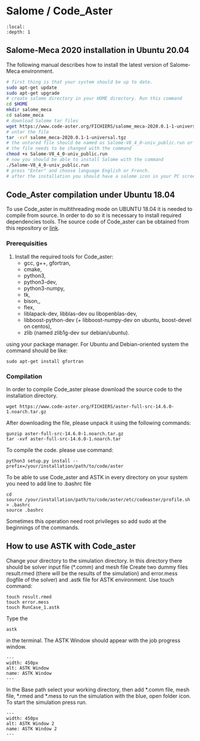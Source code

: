 # Salome / Code_Aster

```{contents} Table of Contents
:local:
:depth: 1
```
## Salome-Meca 2020 installation in Ubuntu 20.04

The following manual describes how to install the latest version of Salome-Meca environment.
```bash
# first thing is that your system should be up to date.
sudo apt-get update
sudo apt-get upgrade
# create salome directory in your HOME directory. Run this command
cd $HOME
mkdir salome_meca
cd salome_meca
# download Salome tar files
wget https://www.code-aster.org/FICHIERS/salome_meca-2020.0.1-1-universal.tgz
# untar the file
tar -xvf salome_meca-2020.0.1-1-universal.tgz
# the untared file should be named as Salome-V8_4_0-univ_public.run or something similar
# the file needs to be changed with the command
chmod +x Salome-V8_4_0-univ_public.run
# now you should be able to install Salome with the command
./Salome-V8_4_0-univ_public.run
# press "Enter" and choose language English or French.
# after the installation you should have a salome icon in your PC screen.
```

## Code_Aster compilation under Ubuntu 18.04
To use Code_aster in multithreading mode on UBUNTU 18.04 it is needed to compile from source. In order to do so it is necessary to install required dependencies tools. The source code of Code_aster can be obtained from this repository or [link](https://www.code-aster.org/spip.php?rubrique21).

### Prerequisities
1. Install the required tools for Code_aster:
      - gcc, g++, gfortran,
      - cmake,
      - python3,
      - python3-dev,
      - python3-numpy,
      - tk,
      - bison,,
      - flex,
      - liblapack-dev, libblas-dev ou libopenblas-dev,
      - libboost-python-dev (+ libboost-numpy-dev on ubuntu, boost-devel on centos),
      - zlib (named zlib1g-dev sur debian/ubuntu).

using your package manager. For Ubuntu and Debian-oriented system the command should be like:

```
sudo apt-get install gfortran
```
### Compilation

In order to compile Code_aster please download the source code to the installation directory.

```
wget https://www.code-aster.org/FICHIERS/aster-full-src-14.6.0-1.noarch.tar.gz
```

After downloading the file, please unpack it using the following commands:

```
gunzip aster-full-src-14.6.0-1.noarch.tar.gz
tar -xvf aster-full-src-14.6.0-1.noarch.tar
```
To compile the code. please use command:

```
python3 setup.py install --prefix=/your/installation/path/to/code/aster
```
To be able to use Code_aster and ASTK in every directory on your system you need to add line to .bashrc file

```
cd
source /your/installation/path/to/code/aster/etc/codeaster/profile.sh > .bashrc
source .bashrc
```
Sometimes this operation need root privileges so add sudo at the beginnings of the commands.

## How to use ASTK with Code_aster

Change your directory to the simulation directory. In this directory there should be solver input file (*.comm) and mesh file  Create two dummy files result.rmed (there will be the results of the simulation) and error.mess (logfile of the solver) and .astk file for ASTK environment. Use touch command:

```
touch result.rmed
touch error.mess
touch RunCase_1.astk
```

 Type the

```
astk
```
in the terminal. The ASTK Window should appear with the job progress window.
```{figure} ./png/first.png
---
width: 450px
alt: ASTK Window
name: ASTK Window
---
```

In the Base path select your working directory, then add *.comm file, mesh file, *.rmed and *.mess to run the simulation with the blue, open folder icon. To start the simulation press run.

```{figure} ./png/second.png
---
width: 450px
alt: ASTK Window 2
name: ASTK Window 2
---
```
